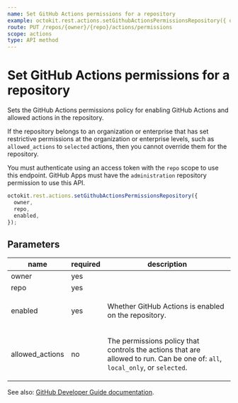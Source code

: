 ```yaml
---
name: Set GitHub Actions permissions for a repository
example: octokit.rest.actions.setGithubActionsPermissionsRepository({ owner, repo, enabled })
route: PUT /repos/{owner}/{repo}/actions/permissions
scope: actions
type: API method
---
```


# Set GitHub Actions permissions for a repository

Sets the GitHub Actions permissions policy for enabling GitHub Actions and allowed actions in the repository.

If the repository belongs to an organization or enterprise that has set restrictive permissions at the organization or enterprise levels, such as `allowed_actions` to `selected` actions, then you cannot override them for the repository.

You must authenticate using an access token with the `repo` scope to use this endpoint. GitHub Apps must have the `administration` repository permission to use this API.

```js
octokit.rest.actions.setGithubActionsPermissionsRepository({
  owner,
  repo,
  enabled,
});
```

## Parameters

<table>
  <thead>
    <tr>
      <th>name</th>
      <th>required</th>
      <th>description</th>
    </tr>
  </thead>
  <tbody>
    <tr><td>owner</td><td>yes</td><td>

</td></tr>
<tr><td>repo</td><td>yes</td><td>

</td></tr>
<tr><td>enabled</td><td>yes</td><td>

Whether GitHub Actions is enabled on the repository.

</td></tr>
<tr><td>allowed_actions</td><td>no</td><td>

The permissions policy that controls the actions that are allowed to run. Can be one of: `all`, `local_only`, or `selected`.

</td></tr>
  </tbody>
</table>

See also: [GitHub Developer Guide documentation](https://docs.github.com/rest/reference/actions#set-github-actions-permissions-for-a-repository).
